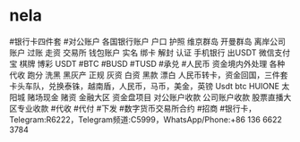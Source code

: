 # nela
#银行卡四件套 #对公账户 各国银行账户 户口 护照 维京群岛 开曼群岛 离岸公司账户 过账 走资 交易所 钱包账户 实名 绑卡 解封 认证 手机银行 出USDT  微信支付宝 棋牌 博彩 USDT #BTC #BUSD #TUSD #承兑 #人民币 资金境内外处理  各种代收 跑分 洗黑 黑灰产 正规 灰资 白资 黑款 漂白 人民币转卡，资金回国，三件套卡头车队，兑换泰铢，越南盾，人民币，马币，美金，英镑 Usdt btc HUIONE 太阳城  赌场现金 赌资   金融大区 资金盘项目 对公账户收款 公司账户收款 股票直播大区专业收款 #代收 #代付 #下发 #数字货币交易所合约 #招商 #银行卡，Telegram:R6222，Telegram频道:C5999，WhatsApp/Phone:+86 136 6622 3784 
